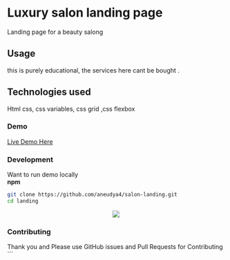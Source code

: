 # Luxury salon landing page

Landing page for a beauty salong

<h2> Usage </h2>
<p>this is purely educational, the services here cant be bought .</p>

<h2> Technologies used  </h2>
<p> Html css, css variables, css grid ,css flexbox</p>

<h3> Demo </h3>
<p> <a href='https://aneudya4.github.io/salon-landing//'>Live Demo Here</a></p>

### Development

Want to run demo locally <br/>
**npm**

```bash
git clone https://github.com/aneudya4/salon-landing.git
cd landing


```

<div align="center">
    <img src="./build/images/fullpageluxury.png"</img>
</div>

 <h3>Contributing </h3>
Thank you and Please use GitHub issues and Pull Requests for Contributing
```
